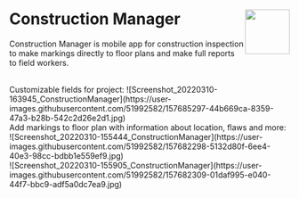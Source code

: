 # Construction Manager <img src=https://user-images.githubusercontent.com/51992582/157675815-9134031f-dfb2-40e7-a3bd-2da1e9d8fa3a.png width="80" height="80" align="right" />

Construction Manager is mobile app for construction inspection to make markings directly to floor plans and make full reports to field workers.

<br />
Customizable fields for project:
![Screenshot_20220310-163945_ConstructionManager](https://user-images.githubusercontent.com/51992582/157685297-44b669ca-8359-47a3-b28b-542c2d26e2d1.jpg)

<br />
Add markings to floor plan with information about location, flaws and more:
![Screenshot_20220310-155444_ConstructionManager](https://user-images.githubusercontent.com/51992582/157682298-5132d80f-6ee4-40e3-98cc-bdbb1e559ef9.jpg)
<br />
![Screenshot_20220310-155905_ConstructionManager](https://user-images.githubusercontent.com/51992582/157682309-01daf995-e040-44f7-bbc9-adf5a0dc7ea9.jpg)

